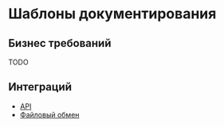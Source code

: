 # Шаблоны документирования

## Бизнес требований

TODO

## Интеграций

* [API](https://www.artofba.com/post/systems-integration-api)
* [Файловый обмен](https://www.artofba.com/post/%D0%BE%D0%BF%D0%B8%D1%81%D0%B0%D0%BD%D0%B8%D0%B5-%D1%82%D1%80%D0%B5%D0%B1%D0%BE%D0%B2%D0%B0%D0%BD%D0%B8%D0%B9-%D0%BA-%D0%B8%D0%BD%D1%82%D0%B5%D0%B3%D1%80%D0%B0%D1%86%D0%B8%D0%B8-%D1%87%D0%B0%D1%81%D1%82%D1%8C-1-%D1%84%D0%B0%D0%B9%D0%BB%D0%BE%D0%B2%D1%8B%D0%B9-%D0%BE%D0%B1%D0%BC%D0%B5%D0%BD)
